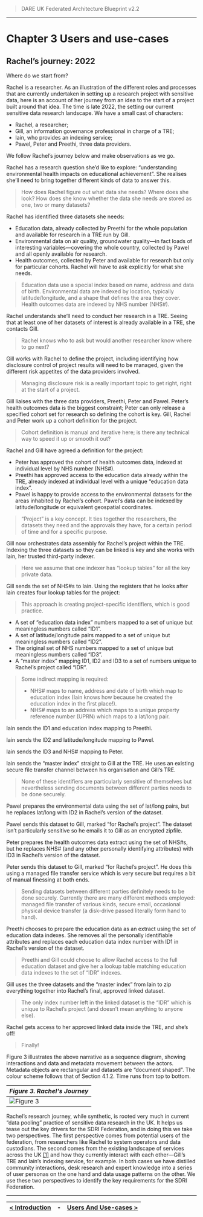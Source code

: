 > DARE UK Federated Architecture Blueprint  v2.2
----

# Chapter 3 Users and use-cases
## Rachel’s journey: 2022

Where do we start from?

Rachel is a researcher. As an illustration of the different roles and processes that are currently
undertaken in setting up a research project with sensitive data, here is an account of her
journey from an idea to the start of a project built around that idea. The time is late 2022, the
setting our current sensitive data research landscape. We have a small cast of characters:

- Rachel, a researcher;
- Gill, an information governance professional in charge of a TRE;
- Iain, who provides an indexing service;
- Pawel, Peter and Preethi, three data providers.

We follow Rachel’s journey below and make observations as we go.


Rachel has a research question she’d like to explore: “understanding environmental health impacts on educational achievement”. She realises she’ll need to bring together different kinds of data to answer this.

> How does Rachel figure out what data she needs? Where does she look? How does she know whether the data she needs are stored as one, two or many datasets?

Rachel has identified three datasets she needs:
 - Education data, already collected by Preethi for the whole population and available for research in a TRE run by Gill.
 - Environmental data on air quality, groundwater quality—in fact loads of interesting variables—covering the whole country, collected by Pawel and all openly available for research.
 - Health outcomes, collected by Peter and available for research but only for particular cohorts. Rachel will have to ask explicitly for what she needs.

> Education data use a special index based on name, address and data of birth.
> Environmental data are indexed by location, typically latitude/longitude, and a shape that defines the area they cover.
> Health outcomes data are indexed by NHS number (NHS#).

Rachel understands she’ll need to conduct her research in a TRE. Seeing that at least one of her datasets of interest is already available in a TRE, she contacts Gill.

> Rachel knows who to ask but would another researcher know where to go next?

Gill works with Rachel to define the project, including identifying how disclosure control of project results will need to be managed, given the different risk appetites of the data providers involved. 

> Managing disclosure risk is a really important topic to get right, right at the start of a project.

Gill liaises with the three data providers, Preethi, Peter and Pawel. Peter’s health outcomes data is the biggest constraint; Peter can only release a specified cohort set for research so defining the cohort is key. Gill, Rachel and Peter work up a cohort definition for the project.

> Cohort definition is manual and iterative here; is there any technical way to speed it up or smooth it out?

Rachel and Gill have agreed a definition for the project:
 - Peter has approved the cohort of health outcomes data, indexed at individual level by NHS number (NHS#).
 - Preethi has approved access to the education data already within the TRE, already indexed at individual level with a unique “education data index”.
 - Pawel is happy to provide access to the environmental datasets for the areas inhabited by Rachel’s cohort. Pawel’s data can be indexed by latitude/longitude or equivalent geospatial coordinates.

> “Project” is a key concept. It ties together the researchers, the datasets they need and the approvals they have, for a certain period of time and for a specific purpose.

Gill now orchestrates data assembly for Rachel’s project within the TRE. Indexing the three datasets so they can be linked is key and she works with Iain, her trusted third-party indexer.

> Here we assume that one indexer has “lookup tables” for all the key private data.

Gill sends the set of NHS#s to Iain. Using the registers that he looks after Iain creates four lookup tables for the project:
> This approach is creating project-specific identifiers, which is good practice.

 - A set of “education data index” numbers mapped to a set of unique but meaningless numbers called “ID1”.
 - A set of latitude/longitude pairs mapped to a set of unique but meaningless numbers called “ID2”.
 - The original set of NHS numbers mapped to a set of unique but meaningless numbers called “ID3”.
 - A “master index” mapping ID1, ID2 and ID3 to a set of numbers unique to Rachel’s project called “IDR”.

> Some indirect mapping is required:
> - NHS# maps to name, address and date of birth which map to education index (Iain knows how because he created the education index in the first place!).
> - NHS# maps to an address which maps to a unique property reference number (UPRN) which maps to a lat/long pair.

Iain sends the ID1 and education index mapping to Preethi.

Iain sends the ID2 and latitude/longitude mapping to Pawel.

Iain sends the ID3 and NHS# mapping to Peter.

Iain sends the “master index” straight to Gill at the TRE. He uses an existing secure file transfer channel between his organisation and Gill’s TRE.

> None of these identifiers are particularly sensitive of themselves but nevertheless sending documents between different parties needs to be done securely.

Pawel prepares the environmental data using the set of lat/long pairs, but he replaces lat/long with ID2 in Rachel’s version of the dataset.

Pawel sends this dataset to Gill, marked “for Rachel’s project”. The dataset isn’t particularly sensitive so he emails it to Gill as an encrypted zipfile.

Peter prepares the health outcomes data extract using the set of NHS#s, but he replaces NHS# (and any other personally identifying attributes) with ID3 in Rachel’s version of the dataset.

Peter sends this dataset to Gill, marked “for Rachel’s project”. He does this using a managed file transfer service which is very secure but requires a bit of manual finessing at both ends.

> Sending datasets between different parties definitely needs to be done securely.
> Currently there are many different methods employed: managed file transfer of various kinds, secure email, occasional physical device transfer (a disk-drive passed literally form hand to hand).

Preethi chooses to prepare the education data as an extract using the set of education data indexes. She removes all the personally identifiable attributes and replaces each education data index number with ID1 in Rachel’s version of the dataset.

> Preethi and Gill could choose to allow Rachel access to the full education dataset and give her a lookup table matching education data indexes to the set of “IDR” indexes.

Gill uses the three datasets and the “master index” from Iain to zip everything together into Rachel’s final, approved linked dataset.

> The only index number left in the linked dataset is the “IDR” which is unique to Rachel’s project (and doesn’t mean anything to anyone else).

Rachel gets access to her approved linked data inside the TRE, and she’s off!
> Finally!

Figure 3 illustrates the above narrative as a sequence diagram, showing interactions and data and metadata movement between the actors. Metadata objects are rectangular and datasets are “document shaped”. The colour scheme follows that of Section 4.1.2. Time runs from top to bottom.

| _Figure 3. Rachel's Journey_ |
| ---- | 
| ![Figure 3](../assets/images/processes-Rachel.jpg) |

Rachel’s research journey, while synthetic, is rooted very much in current “data pooling” practice of sensitive data research in the UK. It helps us tease out the key drivers for the SDRI Federation, and in doing this we take two perspectives. The first perspective comes from potential users of the federation, from researchers like Rachel to system operators and data custodians. The second comes from the existing landscape of services across the UK [[1]](../References.md#ref-1) and how they currently interact with each other—Gill’s TRE and Iain’s indexing service, for example. In both cases we have distilled community interactions, desk research and expert knowledge into a series of user personas on the one hand and data usage patterns on the other. We use these two perspectives to identify the key requirements for the SDRI Federation.

----

| [< Introduction](3_1_Introduction.md) | - | [Users And Use-cases  >](3_3_User_Personas.md) |
| ---- | ---- | ---- |



